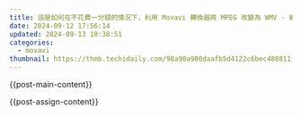 ```yaml
---
title: 這是如何在不花費一分錢的情況下，利用 Movavi 轉換器將 MPEG 改變為 WMV - 線上方式
date: 2024-09-12 17:56:14
updated: 2024-09-13 10:38:51
categories:
  - movavi
thumbnail: https://thmb.techidaily.com/98a90a980daafb5d4122c6bec488811f000154f10382aff0b3452de9d0f47411.jpg
---
```


{{post-main-content}}

<ins class="adsbygoogle"
     style="display:block"
     data-ad-format="autorelaxed"
     data-ad-client="ca-pub-7571918770474297"
     data-ad-slot="1223367746"></ins>

{{post-assign-content}}

<ins class="adsbygoogle"
     style="display:block"
     data-ad-client="ca-pub-7571918770474297"
     data-ad-slot="8358498916"
     data-ad-format="auto"
     data-full-width-responsive="true"></ins>
